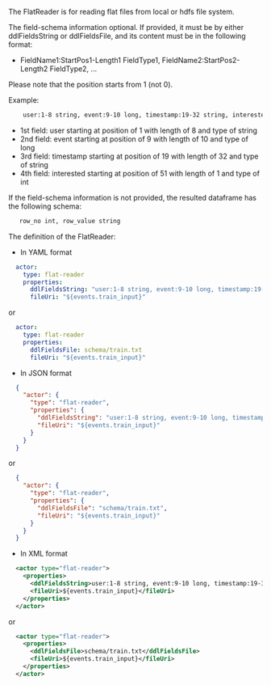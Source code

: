 The FlatReader is for reading flat files from local or hdfs file system.

The field-schema information optional. If provided, it must be by either ddlFieldsString or ddlFieldsFile, and its content must be in the following format:

- FieldName1:StartPos1-Length1 FieldType1, FieldName2:StartPos2-Length2 FieldType2, ... 

Please note that the position starts from 1 (not 0).

Example:
```dtd
    user:1-8 string, event:9-10 long, timestamp:19-32 string, interested:51-1 int
```
- 1st field: user starting at position of 1 with length of 8 and type of string
- 2nd field: event starting at position of 9 with length of 10 and type of long
- 3rd field: timestamp starting at position of 19 with length of 32 and type of string
- 4th field: interested starting at position of 51 with length of 1 and type of int

If the field-schema information is not provided, the resulted dataframe has the following schema:
```dtd
   row_no int, row_value string
```

The definition of the FlatReader:

- In YAML format
```yaml
  actor:
    type: flat-reader
    properties:
      ddlFieldsString: "user:1-8 string, event:9-10 long, timestamp:19-32 string, interested:51-1 int" 
      fileUri: "${events.train_input}" 
```
or
```yaml
  actor:
    type: flat-reader
    properties:
      ddlFieldsFile: schema/train.txt 
      fileUri: "${events.train_input}" 
```

- In JSON format
```json
  {
    "actor": {
      "type": "flat-reader",
      "properties": {
        "ddlFieldsString": "user:1-8 string, event:9-10 long, timestamp:19-32 string, interested:51-1 int",
        "fileUri": "${events.train_input}"
      }
    }
  }
```
or
```json
  {
    "actor": {
      "type": "flat-reader",
      "properties": {
        "ddlFieldsFile": "schema/train.txt",
        "fileUri": "${events.train_input}"
      }
    }
  }
```

- In XML format
```xml
  <actor type="flat-reader">
    <properties>
      <ddlFieldsString>user:1-8 string, event:9-10 long, timestamp:19-32 string, interested:51-1 int</ddlFieldsString>
      <fileUri>${events.train_input}</fileUri>
    </properties>
  </actor>
```
or 
```xml
  <actor type="flat-reader">
    <properties>
      <ddlFieldsFile>schema/train.txt</ddlFieldsFile>
      <fileUri>${events.train_input}</fileUri>
    </properties>
  </actor>
```